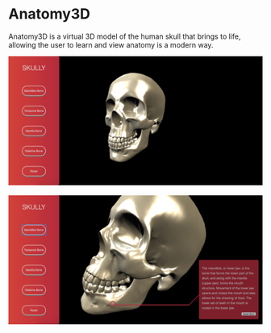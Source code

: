 # Anatomy3D

Anatomy3D is a virtual 3D model of the human skull that brings to life, allowing the user to learn and view anatomy is a modern way.


![Main view](public/css/mainview.png)
<br><br>
![Main view](public/css/descriptiveview.png)
